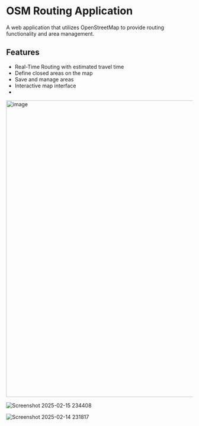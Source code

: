 # OSM Routing Application

A web application that utilizes OpenStreetMap to provide routing functionality and area management.

## Features

- Real-Time Routing with estimated travel time
- Define closed areas on the map
- Save and manage areas
- Interactive map interface
- 

<img width="799" alt="image" src="https://github.com/user-attachments/assets/ba6dcc59-1fc8-49fc-8ccb-dc109e99767a" />


![Screenshot 2025-02-15 234408](https://github.com/user-attachments/assets/c370be17-b377-4215-96c7-05338e59abbe)


![Screenshot 2025-02-14 231817](https://github.com/user-attachments/assets/35d0ba79-ec86-4a3e-9d9a-1e82577d4d61)
